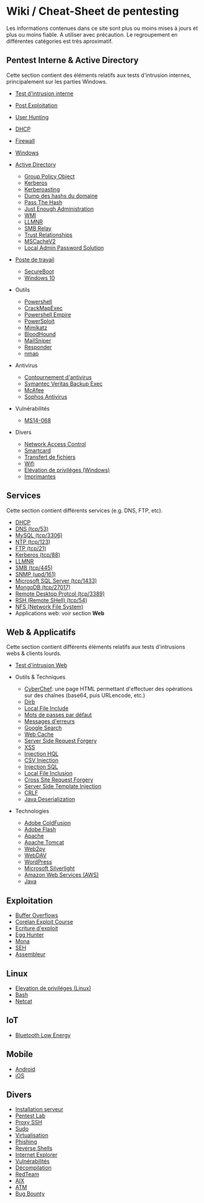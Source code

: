 # Wiki / Cheat-Sheet de pentesting
Les informations contenues dans ce site sont plus ou moins mises à jours et plus ou moins fiable. A utiliser avec précaution. Le regroupement en différentes catégories est très aproximatif.

Pentest Interne & Active Directory
----------------------------------
Cette section contient des éléments relatifs aux tests d'intrusion internes, principalement sur les parties Windows.

- [Test d'intrusion interne](/Test_d'intrusion_interne/)
- [Post Exploitation](/Post_Exploitation/)
- [User Hunting](/User_Hunting/)
- [DHCP](/DHCP/)
- [Firewall](/Firewall/)
- [Windows](/Windows/)

- [Active Directory](/Active_Directory/)
	- [Group Policy Object](/Group_Policy_Object/)
	- [Kerberos](/Kerberos/)
	- [Kerberoasting](/Kerberoasting/)
	- [Dump des hashs du domaine](/Dump_des_hashs_du_domaine/)
	- [Pass The Hash](/Pass_The_Hash/)
	- [Just Enough Administration](/Just_Enough_Administration/)
	- [WMI](/WMI/)
	- [LLMNR](/LLMNR/)
	- [SMB Relay](/SMB_Relay/)
	- [Trust Relationships](/Trust_Relationships/)
	- [MSCacheV2](/MsCacheV2/)
	- [Local Admin Password Solution](/LAPS/)

- [Poste de travail](/Poste_de_travail/)
	- [SecureBoot](/SecureBoot/)
	- [Windows 10](/Windows_10/)

- Outils
	- [Powershell](/Powershell/)
	- [CrackMapExec](/CrackMapExec/)
	- [Powershell Empire](/Powershell_Empire/)
	- [PowerSploit](/PowerSploit/)
	- [Mimikatz](/Mimikatz/)
	- [BloodHound](/BloodHound/)
	- [MailSniper](/MailSniper/)
    - [Responder](/Responder/)
    - [nmap](/nmap/)

- Antivirus
	- [Contournement d'antivirus](/Contournement_d'antivirus/)
	- [Symantec Veritas Backup Exec](/Symantec_Veritas_Backup_Exec/)
	- [McAfee](McAfee)
	- [Sophos Antivirus](Sophos_Antivirus)

- Vulnérabilités
	- [MS14-068](/MS14-068/)


- Divers
	- [Network Access Control](/Network_Access_Control/)
	- [Smartcard](/Smartcard/)
	- [Transfert de fichiers](/Transfert_de_fichiers/)
	- [Wifi](/Wifi/)
	- [Elévation de priviléges (Windows)](/Elévation_de_priviléges_(Windows)/)
	- [Imprimantes](/Imprimantes/)

Services
--------
Cette section contient différents services (e.g. DNS, FTP, etc).

- [DHCP](/DHCP/)
- [DNS (tcp/53)](/DNS/)
- [MySQL (tcp/3306)](/MySQL/)
- [NTP (tcp/123)](/NTP/)
- [FTP (tcp/21)](/FTP/)
- [Kerberos (tcp/88)](/Kerberos/)
- [LLMNR](/LLMNR/)
- [SMB (tcp/445)](/SMB/)
- [SNMP (upd/161)](/SNMP/)
- [Microsoft SQL Server (tcp/1433)](/Microsoft_SQL_Server/)
- [MongoDB (tcp/27017)](/MongoDB/)
- [Remote Desktop Protcol (tcp/3389)](/RDP/)
- [RSH (Remote SHell) (tcp/54)](/RSH/)
- [NFS (Network File System)](/NFS/)
- Applications web: voir section **Web**

Web & Applicatifs
---
Cette section contient différents éléments relatifs aux tests d'intrusions webs & clients lourds.

- [Test d'intrusion Web](/web/)

- Outils & Techniques
    - [CyberChef](https://gchq.github.io/CyberChef): une page HTML permettant d'effectuer des opérations sur des chaînes (base64, puis URLencode, etc.)
    - [Dirb](/Dirb/)
    - [Local File Include](/Local_File_Include/)
    - [Mots de passes par défaut](/Mots_de_passes_par_défaut/)
    - [Messages d'erreurs](/Messages_d'erreurs/)
    - [Google Search](/Google_Search/)
    - [Web Cache](/Web_Cache/)
    - [Server Side Request Forgery](/SSRF/)
    - [XSS](/XSS/)
    - [Injection HQL](/HQL/)
    - [CSV Injection](/CSV_Injection/)
    - [Injection SQL](/SQL_Injection/)
    - [Local File Inclusion](/LFI/)
    - [Cross Site Request Forgery](/CSRF/)
    - [Server Side Template Injection](/SSTI/)
    - [CRLF](/CRLF/)
    - [Java Deserialization](/Java_Deserialization/)
- Technologies
	- [Adobe ColdFusion](/Adobe_ColdFusion/)
	- [Adobe Flash](/Flash/)
	- [Apache](/Apache/)
	- [Apache Tomcat](/Apache_Tomcat/)
	- [Web2py](/Web2py/)
	- [WebDAV](/WebDAV/)
	- [WordPress](/WordPress/)
	- [Microsoft Silverlight](/Silverlight/)
	- [Amazon Web Services (AWS)](/AWS/)
	- [Java](/JAVA/)

Exploitation
------------
- [Buffer Overflows](/Buffer_Overflows/)
- [Corelan Exploit Course](/Corelan_Exploit_Course/)
- [Ecriture d'exploit](/Ecriture_d'exploit/)
- [Egg Hunter](/Egg_Hunter/)
- [Mona](/Mona/)
- [SEH](/SEH/)
- [Assembleur](/Assembleur/)

Linux
-----
- [Elevation de priviléges (Linux)](/Elevation_de_priviléges_(Linux)/)
- [Bash](/Bash/)
- [Netcat](/Netcat/)

IoT
---
- [Bluetooth Low Energy](/BLE/)

Mobile
-----
- [Android](/Android/)
- [iOS](/iOS/)

Divers
------
- [Installation serveur](/Installation_serveur/)
- [Pentest Lab](/Pentest_Lab/)
- [Proxy SSH](/Proxy_SSH/)
- [Sudo](/Sudo/)
- [Virtualisation](/Virtualisation/)
- [Phishing](/Phishing/)
- [Reverse Shells](/Reverse_Shells/)
- [Internet Explorer](/Internet_Explorer/)
- [Vulnérabilités](/Vulnerabilités/)
- [Décompilation](/Décompilation/)
- [RedTeam](/RedTeam/)
- [AIX](/AIX/)
- [ATM](/ATM/)
- [Bug Bounty](/Bug_Bounty/)
